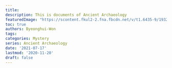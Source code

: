 ```yaml
---
title: 
description: This is documents of Ancient Archaeology 
featuredImage: "https://scontent.fkul2-2.fna.fbcdn.net/v/t1.6435-9/193220398_4451649618187528_388591845066056078_n.jpg?_nc_cat=106&ccb=1-3&_nc_sid=825194&_nc_ohc=mOg6oFi7jh4AX-ZEFBI&_nc_ht=scontent.fkul2-2.fna&oh=6e87c8ca12ba2c8c9208f35f520fc9ff&oe=60F957F9"
toc: true
authors: Byeonghui-Won
tags:
categories: Mystery
series: Ancient Archaeology 
date: '2021-07-17'
lastmod: '2020-11-20'
draft: false
---
```


